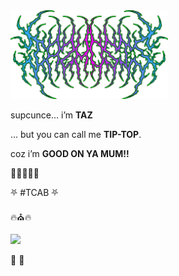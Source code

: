 <img src="https://github.com/742M0515/742M0515/blob/main/assets/blackmetal.png" alt="tazmosis" style="width:50%; height:auto;">

supcunce… i’m **TAZ**

… but you can call me **TIP-TOP**.

coz i’m **GOOD ON YA MUM!!**

🤣🤣🤣🤣🤣

⛧ #TCAB ⛧

🔥⛪🔥

![](https://komarev.com/ghpvc/?username=742M0515)

💚 🤍
</p>
